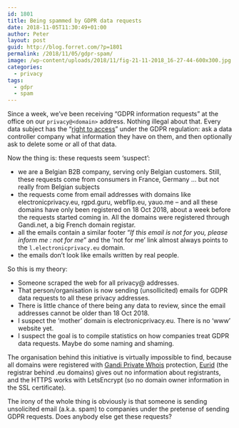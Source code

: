 ```yaml
---
id: 1801
title: Being spammed by GDPR data requests
date: 2018-11-05T11:30:49+01:00
author: Peter
layout: post
guid: http://blog.forret.com/?p=1801
permalink: /2018/11/05/gdpr-spam/
image: /wp-content/uploads/2018/11/fig-21-11-2018_16-27-44-600x300.jpg
categories:
  - privacy
tags:
  - gdpr
  - spam
---
```

Since a week, we&#8217;ve been receiving &#8220;GDPR information requests&#8221; at the office on our `privacy@<domain>` address. Nothing illegal about that. Every data subject has the &#8220;[right to access](https://gdpr-info.eu/art-15-gdpr/)&#8221; under the GDPR regulation: ask a data controller company what information they have on them, and then optionally ask to delete some or all of that data.

Now the thing is: these requests seem &#8216;suspect&#8217;:

  * we are a Belgian B2B company, serving only Belgian customers. Still, these requests come from consumers in France, Germany &#8230; but not really from Belgian subjects
  * the requests come from email addresses with domains like electronicprivacy.eu, rgpd.guru, webflip.eu, yauo.me &#8211; and all these domains have only been registered on 18 Oct 2018, about a week before the requests started coming in. All the domains were registered through Gandi.net, a big French domain registar.
  * all the emails contain a similar footer &#8220;_If this email is not for you, please inform me : not for me_&#8221; and the &#8216;not for me&#8217; link almost always points to the `l.electronicprivacy.eu` domain.
  * the emails don&#8217;t look like emails written by real people.

So this is my theory:

  * Someone scraped the web for all privacy@<domain> addresses.
  * That person/organisation is now sending (unsollicited) emails for GDPR data requests to all these privacy addresses.
  * There is little chance of there being any data to review, since the email addresses cannot be older than 18 Oct 2018.
  * I suspect the &#8216;mother&#8217; domain is electronicprivacy.eu. There is no &#8216;www&#8217; website yet.
  * I suspect the goal is to compile statistics on how companies treat GDPR data requests. Maybe do some naming and shaming.

The organisation behind this initiative is virtually impossible to find, because all domains were registered with [Gandi Private Whois](http://wiki.gandi.net/en/contacts/privatewhois) protection, [Eurid](https://whois.eurid.eu/en/search) (the registrar behind .eu domains) gives out no information about registrants, and the HTTPS works with LetsEncrypt (so no domain owner information in the SSL certificate).

The irony of the whole thing is obviously is that someone is sending unsolicited email (a.k.a. spam) to companies under the pretense of sending GDPR requests. Does anybody else get these requests?